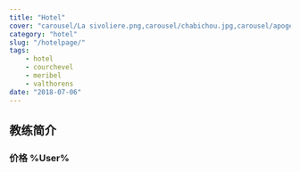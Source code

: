 ```yaml
---
title: "Hotel"
cover: "carousel/La sivoliere.png,carousel/chabichou.jpg,carousel/apogee.jpg,carousel/manali.jpg,carousel/spa.jpg,carousel/strato.jpg,carousel/manali.jpg"
category: "hotel"
slug: "/hotelpage/"
tags:
    - hotel
    - courchevel
    - meribel
    - valthorens
date: "2018-07-06"
---
```


## 教练简介 

### 价格 %User%